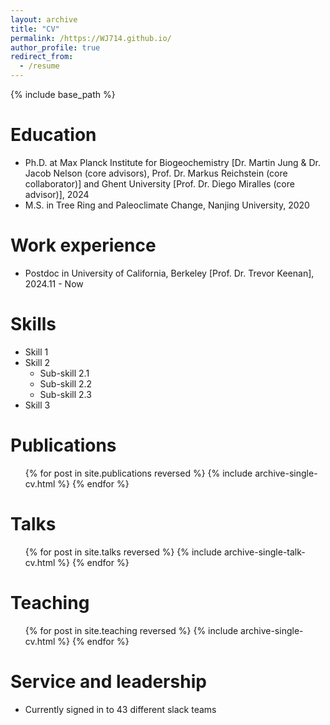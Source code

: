 ```yaml
---
layout: archive
title: "CV"
permalink: /https://WJ714.github.io/
author_profile: true
redirect_from:
  - /resume
---
```


{% include base_path %}

Education
======
* Ph.D. at Max Planck Institute for Biogeochemistry [Dr. Martin Jung & Dr. Jacob Nelson (core advisors), Prof. Dr. Markus Reichstein (core collaborator)] and Ghent University [Prof. Dr. Diego Miralles (core advisor)], 2024
* M.S. in Tree Ring and Paleoclimate Change, Nanjing University, 2020

Work experience
======
* Postdoc in University of California, Berkeley [Prof. Dr. Trevor Keenan], 2024.11 - Now
  
Skills
======
* Skill 1
* Skill 2
  * Sub-skill 2.1
  * Sub-skill 2.2
  * Sub-skill 2.3
* Skill 3

Publications
======
  <ul>{% for post in site.publications reversed %}
    {% include archive-single-cv.html %}
  {% endfor %}</ul>
  
Talks
======
  <ul>{% for post in site.talks reversed %}
    {% include archive-single-talk-cv.html  %}
  {% endfor %}</ul>
  
Teaching
======
  <ul>{% for post in site.teaching reversed %}
    {% include archive-single-cv.html %}
  {% endfor %}</ul>
  
Service and leadership
======
* Currently signed in to 43 different slack teams
